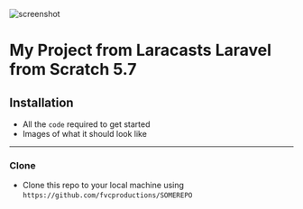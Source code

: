 ![screenshot](https://imgur.com/esmPmxg.png)

# My Project from Laracasts Laravel from Scratch 5.7

## Installation

- All the `code` required to get started
- Images of what it should look like

---

### Clone

- Clone this repo to your local machine using `https://github.com/fvcproductions/SOMEREPO`
